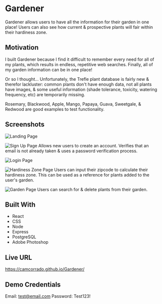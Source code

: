# Gardener

Gardener allows users to have all the information for their garden in one place! Users can also see how current & prospective plants will fair within their hardiness zone.

## Motivation

I built Gardener because I find it difficult to remember every need for all of my plants, which results in endless, repetitive web searches. Finally, all of my garden information can be in one place!

Or so I thought... Unfortunately, the Trefle plant database is fairly new & therefor lackluster: common plants don't have enough data, not all plants have images, & some useful information (shade tolerance, toxicity, watering frequency, etc) are temporarily missing.

Rosemary, Blackwood, Apple, Mango, Papaya, Guava, Sweetgale, & Redwood are good examples to test functionality.

## Screenshots

![Landing Page](https://imgur.com/2zFWJiu.png)

![Sign Up Page](https://imgur.com/DqipbTu.png)
Allows new users to create an account. Verifies that an email is not already taken & uses a password verification process.

![Login Page](https://imgur.com/trhnL2H.png)

![Hardiness Zone Page](https://imgur.com/FZeoPCG.png)
Users can input their zipcode to calculate their hardiness zone. This can be used as a reference for plants added to the user's garden.

![Garden Page](https://imgur.com/j6c9AEQ.png)
Users can search for & delete plants from their garden.

## Built With

- React
- CSS
- Node
- Express
- PostgreSQL
- Adobe Photoshop

## Live URL

https://camcorrado.github.io/Gardener/

## Demo Credentials

Email: test@email.com
Password: Test123!
